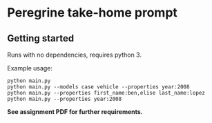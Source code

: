 # Peregrine take-home prompt

## Getting started

Runs with no dependencies, requires python 3.

Example usage:

```
python main.py
python main.py --models case vehicle --properties year:2008
python main.py --properties first_name:ben,elise last_name:lopez
python main.py --properties year:2008
```

**See assignment PDF for further requirements.**
